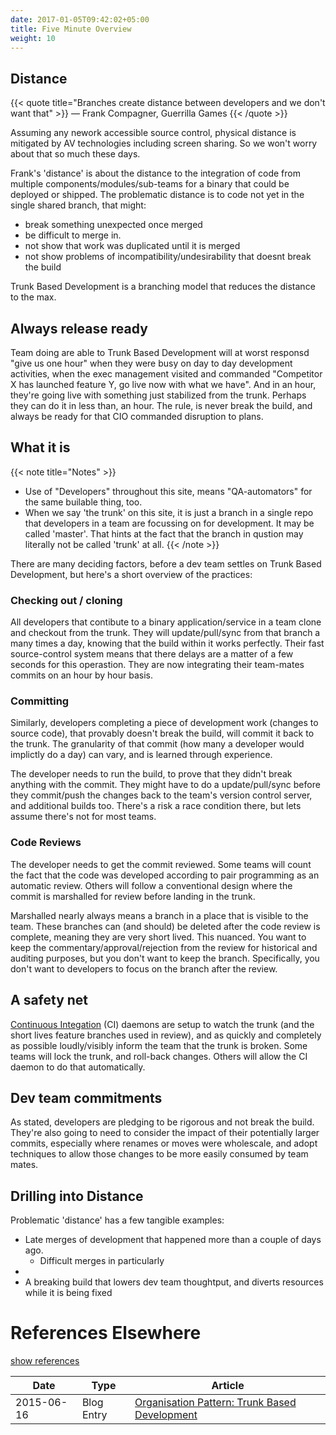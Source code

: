 ```yaml
---
date: 2017-01-05T09:42:02+05:00
title: Five Minute Overview
weight: 10
---
```


## Distance

{{< quote title="Branches create distance between developers and we don't want that" >}}
&mdash; Frank Compagner, Guerrilla Games
{{< /quote >}}

Assuming any nework accessible source control, physical distance is mitigated by AV technologies including 
screen sharing. So we won't worry about that so much these days.

Frank's 'distance' is about the distance to the integration of code from multiple components/modules/sub-teams for a 
binary that could be deployed or shipped. The problematic distance is to code not yet in the single shared branch, 
that might:

* break something unexpected once merged
* be difficult to merge in.
* not show that work was duplicated until it is merged
* not show problems of incompatibility/undesirability that doesnt break the build

Trunk Based Development is a branching model that reduces the distance to the max. 

## Always release ready

Team doing are able to Trunk Based Development will at worst responsd "give us one hour" when they were busy on day to 
day development activities, when the exec management visited and commanded "Competitor X has launched feature Y, go 
live now with what we have". And in an hour, they're going live with something just stabilized from the trunk. Perhaps 
they can do it in less than, an hour. The rule, is never break the build, and always be ready for that CIO commanded
disruption to plans.
 
## What it is

{{< note title="Notes" >}}
* Use of "Developers" throughout this site, means "QA-automators" for the same builable thing, too.
* When we say 'the trunk' on this site, it is just a branch in a single repo that developers in a team are focussing on 
for development. It may be called 'master'. That hints at the fact that the branch in qustion may literally not be 
called 'trunk' at all.
{{< /note >}}

There are many deciding factors, before a dev team settles on Trunk Based Development, but here's a short overview 
of the practices:

### Checking out / cloning

All developers that contibute to a binary application/service in a team clone and checkout from the trunk. They will 
update/pull/sync from that branch a many times a day, knowing that the build within it works perfectly. Their fast 
source-control system means that there delays are a matter of a few seconds for this operastion. They are now 
integrating their team-mates commits on an hour by hour basis.

### Committing

Similarly, developers completing a piece of development work (changes to source code), that provably doesn't 
break the build, will commit it back to the trunk. The granularity of that commit (how many a developer 
would implictly do a day) can vary, and is learned through experience.

The developer needs to run the build, to prove that they didn't break anything with the commit. They might have to do 
a update/pull/sync before they commit/push the changes back to the team's version control server, and additional 
builds too. There's a risk a race condition there, but lets assume there's not for most teams.

### Code Reviews

The developer needs to get the commit reviewed. Some teams will count the fact that the code was developed according 
to pair programming as an automatic review. Others will follow a conventional design where the commit is marshalled
for review before landing in the trunk. 

Marshalled nearly always means a branch in a place that is visible to the team. These branches can (and should) be 
deleted after the code review is complete, meaning they are very short lived. This nuanced. You want to keep 
the commentary/approval/rejection from  the review for historical and auditing purposes, but you don't want to 
keep the branch. Specifically, you don't want to developers to focus on the branch after the review.

## A safety net

[Continuous Integation](/continuous-integration/) (CI) daemons are setup to watch the trunk (and the short lives feature 
branches used in review), and as quickly and completely as possible loudly/visibly inform the team that the trunk
 is broken.  Some teams will lock the trunk, and roll-back changes. Others will allow the CI daemon to do that 
 automatically.
 
## Dev team commitments

As stated, developers are pledging to be rigorous and not break the build. They're also going to need to consider 
the impact of their potentially larger commits, especially where renames or moves were wholescale, and adopt techniques
to allow those changes to be more easily consumed by team mates.

## Drilling into Distance

Problematic 'distance' has a few tangible examples:

* Late merges of development that happened more than a couple of days ago.
  * Difficult merges in particularly
* 
* A breaking build that lowers dev team thoughtput, and diverts resources while it is being fixed

# References Elsewhere

<a id="showHideRefs" href="javascript:toggleRefs();">show references</a>

Date    | Type  | Article
--------|-------|--------
2015-06-16 | Blog Entry | [Organisation Pattern: Trunk Based Development](http://www.alwaysagileconsulting.com/articles/organisation-pattern-trunk-based-development/)



